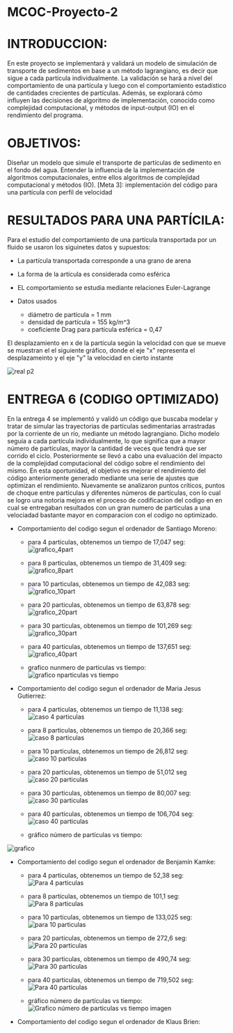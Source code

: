 # MCOC-Proyecto-2
# INTRODUCCION:
En este proyecto se implementará y validará un modelo de simulación de transporte de
sedimentos en base a un método lagrangiano, es decir que sigue a cada partícula individualmente.
La validación se hará a nivel del comportamiento de una partícula y luego con el comportamiento
estadístico de cantidades crecientes de partículas. Además, se explorará cómo influyen las
decisiones de algoritmo de implementación, conocido como complejidad computacional, y
métodos de input-output (IO) en el rendimiento del programa.

# OBJETIVOS:
Diseñar un modelo que simule el transporte de partículas de sedimento en el fondo del agua.
Entender la influencia de la implementación de algoritmos computacionales, entre ellos
algoritmos de complejidad computacional y métodos (IO).
[Meta 3]: implementación del código para una partícula con perfil de velocidad

# RESULTADOS PARA UNA PARTÍCILA:

Para el estudio del comportamiento de una partícula transportada por un fluido se usaron los siguinetes datos y supuestos:
* La partícula transportada corresponde a una grano de arena
* La forma de la artícula es considerada como esférica 
* EL comportamiento se estudia mediante relaciones Euler-Lagrange

* Datos usados

    * diámetro de partícula = 1 mm
    * densidad de partícula = 155 kg/m^3
    * coeficiente Drag para partícula esférica = 0,47

El desplazamiento en x de la partícula según la velocidad con que se mueve se muestran el el siguiente gráfico, donde el eje "x" representa el desplazameinto y el eje "y" la velocidad en cierto instante 

![real p2](https://user-images.githubusercontent.com/53712876/65996866-a65a9300-e46e-11e9-945e-d2ca47f3125f.png)

# ENTREGA 6 (CODIGO OPTIMIZADO)

En la entrega 4 se implementó y validó un código que buscaba modelar y tratar de simular las trayectorias de partículas sedimentarias arrastradas por la corriente de un río, mediante un método lagrangiano. Dicho modelo seguía a cada partícula individualmente, lo que significa que a mayor número de partículas, mayor la cantidad de veces que tendrá que ser corrido el ciclo. Posteriormente se llevó a cabo una evaluación del impacto de la complejidad computacional del código sobre el rendimiento del mismo.
En esta oportunidad, el objetivo es mejorar el rendimiento del código anteriormente generado mediante una serie de ajustes que optimizan el rendimiento. Nuevamente se analizaron puntos críticos, puntos de choque entre partículas y diferentes números de partículas, con lo cual se logro una notoria mejora en el proceso de codificacion del codigo en en cual se entregaban resultados con un gran numero de particulas a una velociadad bastante mayor en comparacion con el codigo no optimizado.

- Comportamiento del codigo segun el ordenador de Santiago Moreno:
   * para 4 particulas, obtenemos un tiempo de 17,047 seg:
   ![grafico_4part](https://user-images.githubusercontent.com/53713496/68253233-293eb280-0006-11ea-8581-3c22d9eae137.png)
   
   * para 8 particulas, obtenemos un tiempo de 31,409 seg:
   ![grafico_8part](https://user-images.githubusercontent.com/53713496/68253550-ee894a00-0006-11ea-9731-2be3b19561dc.png)
   
   * para 10 particulas, obtenemos un tiempo de 42,083 seg:
   ![grafico_10part](https://user-images.githubusercontent.com/53713496/68253621-1d9fbb80-0007-11ea-83bc-dbe6a0f05ea4.png)
   
   * para 20 particulas, obtenemos un tiempo de 63,878 seg:
   ![grafico_20part](https://user-images.githubusercontent.com/53713496/68253677-488a0f80-0007-11ea-9114-bad4d27bd530.png)
   
   * para 30 particulas, obtenemos un tiempo de 101,269 seg:
   ![grafico_30part](https://user-images.githubusercontent.com/53713496/68253688-5344a480-0007-11ea-9357-2f5aae681f96.png)
   
   * para 40 particulas, obtenemos un tiempo de 137,651 seg:
   ![grafico_40part](https://user-images.githubusercontent.com/53713496/68253696-56d82b80-0007-11ea-87d1-8ffcf29e16c2.png)
   
   * grafico nunmero de particulas vs tiempo:
   ![grafico nparticulas vs tiempo](https://user-images.githubusercontent.com/53713496/68254682-eda5e780-0009-11ea-9f93-9950d41dee3c.png)

- Comportamiento del codigo segun el ordenador de Maria Jesus Gutierrez:
   * para 4 particulas, obtenemos un tiempo de 11,138 seg:
![caso 4 particulas](https://user-images.githubusercontent.com/53712876/68254991-c56ab880-000a-11ea-8405-7266a9fd5e24.png)

   * para 8 particulas, obtenemos un tiempo de 20,366 seg:
![caso 8 particulas](https://user-images.githubusercontent.com/53712876/68254992-c56ab880-000a-11ea-8ed8-c3c7592c6357.png)

   * para 10 particulas, obtenemos un tiempo de 26,812 seg:
![caso 10 particulas](https://user-images.githubusercontent.com/53712876/68254986-c4398b80-000a-11ea-923a-94f340d35670.png)

   * para 20 particulas, obtenemos un tiempo de 51,012 seg
![caso 20 particulas](https://user-images.githubusercontent.com/53712876/68254988-c4d22200-000a-11ea-94d3-8b97c538c477.png)

   * para 30 particulas, obtenemos un tiempo de 80,007 seg:
![caso 30 particulas](https://user-images.githubusercontent.com/53712876/68254989-c4d22200-000a-11ea-954f-802edaeb0815.png)

   * para 40 particulas, obtenemos un tiempo de 106,704 seg:
![caso 40 particulas](https://user-images.githubusercontent.com/53712876/68254990-c4d22200-000a-11ea-9ca0-53b32edc15d3.png)

   * gráfico número de partículas vs tiempo:
   
![grafico](https://user-images.githubusercontent.com/53712876/68255882-3f9c3c80-000d-11ea-8814-67558180dc44.png)

- Comportamiento del codigo segun el ordenador de Benjamín Kamke:
   * para 4 particulas, obtenemos un tiempo de 52,38 seg:
![Para 4 particulas](https://user-images.githubusercontent.com/53590243/68257811-f21ed000-000a-11ea-83d0-2762e4da6241.png)
 
   * para 8 particulas, obtenemos un tiempo de 101,1 seg:
![Para 8 particulas](https://user-images.githubusercontent.com/53590243/68257868-22666e80-000b-11ea-90da-a89cf9b2a56e.png)

   * para 10 particulas, obtenemos un tiempo de 133,025 seg:   
![para 10 particulas](https://user-images.githubusercontent.com/53590243/68257942-60fc2900-000b-11ea-8bd7-ba73365f999d.png)

   * para 20 particulas, obtenemos un tiempo de 272,6 seg:
![Para 20 particulas](https://user-images.githubusercontent.com/53590243/68257965-82f5ab80-000b-11ea-8768-4186199993c9.png)

   * para 30 particulas, obtenemos un tiempo de 490,74 seg:
![Para 30 particulas](https://user-images.githubusercontent.com/53590243/68258104-031c1100-000c-11ea-9faf-d770fd36ea67.png)

   * para 40 particulas, obtenemos un tiempo de 719,502 seg:
![Para 40 particulas](https://user-images.githubusercontent.com/53590243/68258744-0b754b80-000e-11ea-9eae-8bd259917a38.png)

   * gráfico número de partículas vs tiempo:
![Grafico número de particulas vs tiempo imagen](https://user-images.githubusercontent.com/53590243/68258816-4d05f680-000e-11ea-8185-4ece1201c40a.png)




- Comportamiento del codigo segun el ordenador de Klaus Brien:

